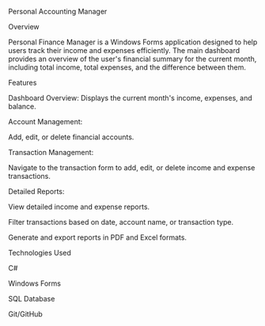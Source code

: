 Personal Accounting Manager

Overview

Personal Finance Manager is a Windows Forms application designed to help users track their income and expenses efficiently. The main dashboard provides an overview of the user's financial summary for the current month, including total income, total expenses, and the difference between them.

Features

Dashboard Overview: Displays the current month's income, expenses, and balance.

Account Management:

Add, edit, or delete financial accounts.


Transaction Management:

Navigate to the transaction form to add, edit, or delete income and expense transactions.


Detailed Reports:

View detailed income and expense reports.

Filter transactions based on date, account name, or transaction type.

Generate and export reports in PDF and Excel formats.



Technologies Used

C#

Windows Forms

SQL Database

Git/GitHub

